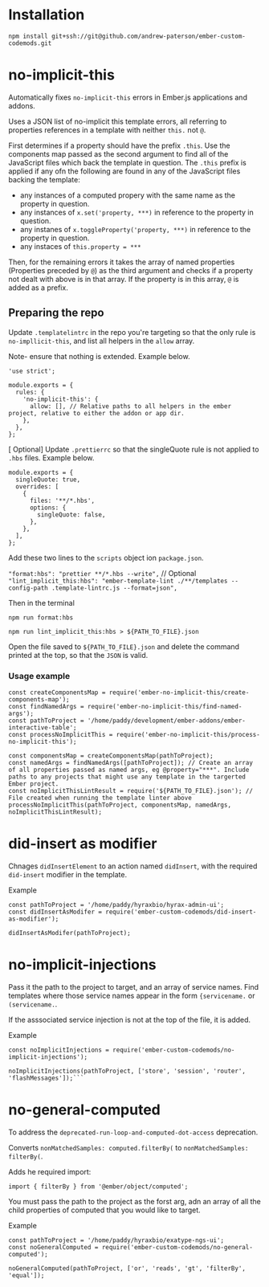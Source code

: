 # Installation

`npm install git+ssh://git@github.com/andrew-paterson/ember-custom-codemods.git`

# no-implicit-this

Automatically fixes `no-implicit-this` errors in Ember.js applications and addons.

Uses a JSON list of no-implicit this template errors, all referring to properties references in a template with neither `this.` not `@`.

First determines if a property should have the prefix `.this`. Use the components map passed as the second argument to find all of the JavaScript files which back the template in question. The `.this` prefix is applied if any ofn the following are found in any of the JavaScript files backing the template:

- any instances of a computed propery with the same name as the property in question.
- any instances of `x.set('property, ***)` in reference to the property in question.
- any instanes of `x.toggleProperty('property, ***)` in reference to the property in question.
- any instaces of `this.property = ***`

Then, for the remaining errors it takes the array of named properties (Properties preceded by `@`) as the third argument and checks if a property not dealt with above is in that array. If the property is in this array, `@` is added as a prefix.

## Preparing the repo

Update `.templatelintrc` in the repo you're targeting so that the only rule is `no-impllicit-this`, and list all helpers in the `allow` array.

Note- ensure that nothing is extended. Example below.

```
'use strict';

module.exports = {
  rules: {
    'no-implicit-this': {
      allow: [], // Relative paths to all helpers in the ember project, relative to either the addon or app dir.
    },
  },
};
```

[ Optional] Update `.prettierrc` so that the singleQuote rule is not applied to `.hbs` files. Example below.

```
module.exports = {
  singleQuote: true,
  overrides: [
    {
      files: '**/*.hbs',
      options: {
        singleQuote: false,
      },
    },
  ],
};
```

Add these two lines to the `scripts` object ion `package.json`.

`"format:hbs": "prettier **/*.hbs --write",` // Optional
`"lint_implicit_this:hbs": "ember-template-lint ./**/templates --config-path .template-lintrc.js --format=json",`

Then in the terminal

`npm run format:hbs`

`npm run lint_implicit_this:hbs > ${PATH_TO_FILE}.json`

Open the file saved to `${PATH_TO_FILE}.json` and delete the command printed at the top, so that the `JSON` is valid.

### Usage example

```
const createComponentsMap = require('ember-no-implicit-this/create-components-map');
const findNamedArgs = require('ember-no-implicit-this/find-named-args');
const pathToProject = '/home/paddy/development/ember-addons/ember-interactive-table';
const processNoImplicitThis = require('ember-no-implicit-this/process-no-implicit-this');

const componentsMap = createComponentsMap(pathToProject);
const namedArgs = findNamedArgs([pathToProject]); // Create an array of all properties passed as named args, eg @property="***". Include paths to any projects that might use any template in the targerted Ember project.
const noImplicitThisLintResult = require('${PATH_TO_FILE}.json'); // File created when running the template linter above
processNoImplicitThis(pathToProject, componentsMap, namedArgs, noImplicitThisLintResult);
```

# did-insert as modifier

Chnages `didInsertElement` to an action named `didInsert`, with the required `did-insert` modifier in the template.

Example

```
const pathToProject = '/home/paddy/hyraxbio/hyrax-admin-ui';
const didInsertAsModifer = require('ember-custom-codemods/did-insert-as-modifier');

didInsertAsModifer(pathToProject);
```

# no-implicit-injections

Pass it the path to the project to target, and an array of service names. Find templates where those service names appear in the form `{servicename.` or `(servicename.`.

If the asssociated service injection is not at the top of the file, it is added.

Example

````const pathToProject = '/home/paddy/hyraxbio/hyrax-admin-ui';
const noImplicitInjections = require('ember-custom-codemods/no-implicit-injections');

noImplicitInjections(pathToProject, ['store', 'session', 'router', 'flashMessages']);```
````

# no-general-computed

To address the `deprecated-run-loop-and-computed-dot-access` deprecation.

Converts `nonMatchedSamples: computed.filterBy(` to `nonMatchedSamples: filterBy(`.

Adds he required import:

`import { filterBy } from '@ember/object/computed';`

You must pass the path to the project as the forst arg, adn an array of all the child properties of computed that you would like to target.

Example

```
const pathToProject = '/home/paddy/hyraxbio/exatype-ngs-ui';
const noGeneralComputed = require('ember-custom-codemods/no-general-computed');

noGeneralComputed(pathToProject, ['or', 'reads', 'gt', 'filterBy', 'equal']);
```
